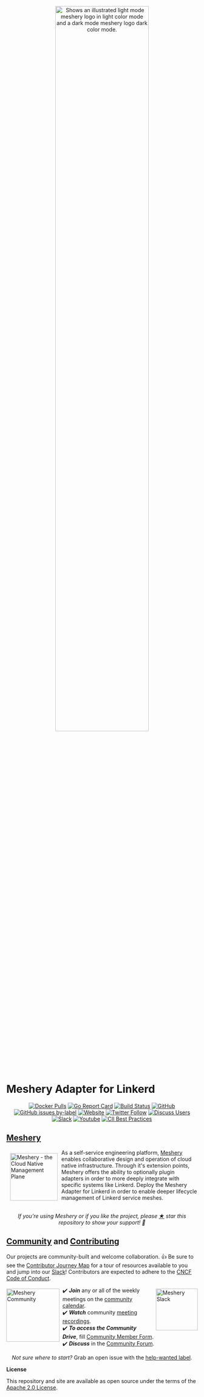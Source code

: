 <picture>
  <p style="text-align:center;" align="center">
<a href="https://meshery.io/">
<picture align="center">
<source media="(prefers-color-scheme: dark)" srcset="./img/readme/meshery-logo-dark-text-side.svg" width="70%" align="center" style="margin-bottom:20px;">
<source media="(prefers-color-scheme: light)" srcset="./img/readme/meshery-logo-light-text-side.svg" width="70%" align="center" style="margin-bottom:20px;">
<img alt="Shows an illustrated light mode meshery logo in light color mode and a dark mode meshery logo dark color mode." src="./img/readme/meshery-logo-light-text-side-new.svg" width="70%" align="center" style="margin-bottom:20px;"> </picture>
</a>

<br/><br/></p>
</picture>

# Meshery Adapter for Linkerd
<div align="center">

[![Docker Pulls](https://img.shields.io/docker/pulls/meshery/meshery-linkerd.svg)](https://hub.docker.com/r/meshery/meshery-linkerd)
[![Go Report Card](https://goreportcard.com/badge/github.com/meshery/meshery-linkerd)](https://goreportcard.com/report/github.com/meshery/meshery-linkerd)
[![Build Status](https://img.shields.io/github/actions/workflow/status/meshery/meshery-linkerd/multi-platform.yml?branch=master)](https://github.com/meshery/meshery-linkerd/actions)
[![GitHub](https://img.shields.io/github/license/meshery/meshery-linkerd.svg)](https://github.com/meshery/meshery-linkerd/blob/master/LICENSE)
[![GitHub issues by-label](https://img.shields.io/github/issues/meshery/meshery-linkerd/help%20wanted.svg)](https://github.com/meshery/meshery-linkerd/issues?q=is%3Aissue+is%3Aopen+label%3A%22help+wanted%22)
[![Website](https://img.shields.io/website/https/layer5.io/meshery.svg)](https://meshery.io/)
[![Twitter Follow](https://img.shields.io/twitter/follow/layer5.svg?label=Follow&style=social)](https://twitter.com/intent/follow?screen_name=mesheryio)
[![Discuss Users](https://img.shields.io/discourse/users?server=http%3A%2F%2Fdiscuss.meshery.io)](https://meshery.io/community#discussion-forums)
[![Slack](https://img.shields.io/badge/Slack-@layer5.svg?logo=slack)](http://slack.meshery.io)
[![Youtube](https://img.shields.io/youtube/channel/subscribers/UC0b1d2c9a8e3f6b4c5f7e2A?style=social&label=YouTube)](https://www.youtube.com/@mesheryio?sub_confirmation=1)
[![CII Best Practices](https://bestpractices.coreinfrastructure.org/projects/3564/badge)](https://bestpractices.coreinfrastructure.org/projects/3564)

</div>

<p style="clear:both;">
<h2><a href="https://meshery.io/">Meshery</a></h2>
<a href="https://meshery.io"><img src="/img/readme/meshery-logo-light-text.svg"
style="margin:10px;" width="125px" 
alt="Meshery - the Cloud Native Management Plane" align="left" /></a>
As a self-service engineering platform, <a href="https://meshery.io">Meshery</a> enables collaborative design and operation of cloud native infrastructure. Through it's extension points, Meshery offers the ability to optionally plugin adapters in order to more deeply integrate with specific systems like Linkerd. Deploy the Meshery Adapter for Linkerd in order to enable deeper lifecycle management of Linkerd service meshes.
<br /><br /><p align="center"><i>If you’re using Meshery or if you like the project, please <a href="https://github.com/meshery/meshery/stargazers">★</a> star this repository to show your support! 🤩</i></p>
</p>

<p style="clear:both;">
<h2><a name="contributing"></a><a name="community"></a> <a href="https://slack.meshery.io">Community</a> and <a href="https://docs.meshery.io/project/contributing">Contributing</a></h2>
Our projects are community-built and welcome collaboration. 👍 Be sure to see the <a href="https://meshery.io/newcomers">Contributor Journey Map</a> for a tour of resources available to you and jump into our <a href="https://slack.meshery.io">Slack</a>! Contributors are expected to adhere to the <a href="https://github.com/cncf/foundation/blob/master/code-of-conduct.md">CNCF Code of Conduct</a>.

<a href="https://slack.meshery.io"><img alt="Meshery Slack" src="img/readme/slack-128.png" style="margin-left:10px;padding-top:5px;" width="110px" align="right" /></a>

<a href="https://meshery.io/community"><img alt="Meshery Community" src="img/readme/community.svg" style="margin-right:8px;padding-top:5px;" width="140px" align="left" /></a>

<p>
✔️ <em><strong>Join</strong></em> any or all of the weekly meetings on the <a href="https://meshery.io/calendar">community calendar</a>.<br />
✔️ <em><strong>Watch</strong></em> community <a href="https://www.youtube.com/@mesheryio?sub_confirmation=1">meeting recordings</a>.<br />
✔️ <em><strong>To access the Community Drive</strong></em>, fill <a href="https://meshery.io/newcomers">Community Member Form</a>.<br />
✔️ <em><strong>Discuss</strong></em> in the <a href="https://meshery.io/community#discussion-forums">Community Forum</a>.<br />
</p>
<p align="center">
<i>Not sure where to start?</i> Grab an open issue with the <a href="https://github.com/issues?q=is%3Aopen+is%3Aissue+archived%3Afalse+org%3Alayer5io+org%3Ameshery+org%3Aservice-mesh-performance+org%3Aservice-mesh-patterns+org%3Alayer5labs+label%3A%22help+wanted%22+">help-wanted label</a>.
</p>

**License**

This repository and site are available as open source under the terms of the [Apache 2.0 License](https://opensource.org/licenses/Apache-2.0).
